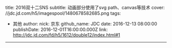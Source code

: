 title: 2016双十二SNS
subtitle: 动画部分使用了svg path、canvas等技术
cover: //jdc.jd.com/h5/imagespool/1480678582685.png
tags:
  - 其他
author:
  nick: 京东
  github_name: JDC
date: 2016-12-13 08:00:00
publishDate: 2016-12-01T16:00:00.000Z
link: http://jdc.jd.com/fd/h5/1612/double12/index.html#1

---